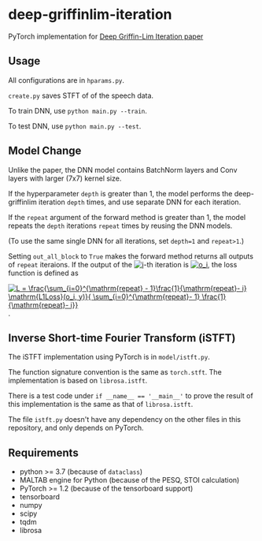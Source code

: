 # deep-griffinlim-iteration
PyTorch implementation for [Deep Griffin-Lim Iteration paper](https://arxiv.org/abs/1903.03971)

## Usage

All configurations are in `hparams.py`.

`create.py` saves STFT of of the speech data.

To train DNN, use `python main.py --train`.

To test DNN, use `python main.py --test`.

## Model Change

Unlike the paper, the DNN model contains BatchNorm layers and Conv layers with larger (7x7) kernel size.

If the hyperparameter `depth` is greater than 1, the model performs the deep-griffinlim iteration `depth` times, and use separate DNN for each iteration.

If the `repeat` argument of the forward method is greater than 1, the model repeats the `depth` iterations `repeat` times by reusing the DNN models.

(To use the same single DNN for all iterations, set `depth=1` and `repeat>1`.)

Setting `out_all_block` to `True` makes the forward method returns all outputs of `repeat` iteraions. If the output of the <a href="https://www.codecogs.com/eqnedit.php?latex=\inline&space;i" target="_blank"><img src="https://latex.codecogs.com/gif.latex?\inline&space;i" title="i" /></a>-th iteration is <a href="https://www.codecogs.com/eqnedit.php?latex=\inline&space;o_i" target="_blank"><img src="https://latex.codecogs.com/gif.latex?\inline&space;o_i" title="o_i" /></a>, the loss function is defined as

<a href="https://www.codecogs.com/eqnedit.php?latex=L&space;=&space;\frac{\sum_{i=0}^{\mathrm{repeat}&space;-&space;1}\frac{1}{\mathrm{repeat}-&space;i}&space;\mathrm{L1Loss}(o_i,&space;y)}{&space;\sum_{i=0}^{\mathrm{repeat}-&space;1}&space;\frac{1}{\mathrm{repeat}-&space;i}}" target="_blank"><img src="https://latex.codecogs.com/gif.latex?L&space;=&space;\frac{\sum_{i=0}^{\mathrm{repeat}&space;-&space;1}\frac{1}{\mathrm{repeat}-&space;i}&space;\mathrm{L1Loss}(o_i,&space;y)}{&space;\sum_{i=0}^{\mathrm{repeat}-&space;1}&space;\frac{1}{\mathrm{repeat}-&space;i}}" title="L = \frac{\sum_{i=0}^{\mathrm{repeat} - 1}\frac{1}{\mathrm{repeat}- i} \mathrm{L1Loss}(o_i, y)}{ \sum_{i=0}^{\mathrm{repeat}- 1} \frac{1}{\mathrm{repeat}- i}}" /></a>.

## Inverse Short-time Fourier Transform (iSTFT)

The iSTFT implementation using PyTorch is in `model/istft.py`. 

The function signature convention is the same as `torch.stft`. The implementation is based on `librosa.istft`.

There is a test code under `if __name__ == '__main__'` to prove the result of this implementation is the same as that of `librosa.istft`.

The file `istft.py` doesn't have any dependency on the other files in this repository, and only depends on PyTorch.

## Requirements

- python >= 3.7 (because of `dataclass`)
- MALTAB engine for Python (because of the PESQ, STOI calculation)
- PyTorch >= 1.2 (because of the tensorboard support)
- tensorboard
- numpy
- scipy
- tqdm
- librosa
